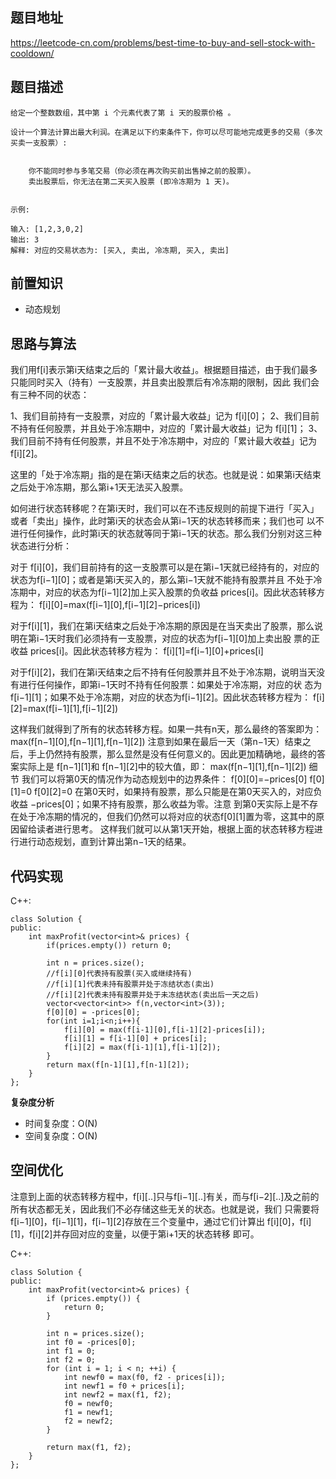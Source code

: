 ## 题目地址

https://leetcode-cn.com/problems/best-time-to-buy-and-sell-stock-with-cooldown/

## 题目描述
```
给定一个整数数组，其中第 i 个元素代表了第 i 天的股票价格 。​

设计一个算法计算出最大利润。在满足以下约束条件下，你可以尽可能地完成更多的交易（多次买卖一支股票）:


	你不能同时参与多笔交易（你必须在再次购买前出售掉之前的股票）。
	卖出股票后，你无法在第二天买入股票 (即冷冻期为 1 天)。


示例:

输入: [1,2,3,0,2]
输出: 3 
解释: 对应的交易状态为: [买入, 卖出, 冷冻期, 买入, 卖出]
```

## 前置知识
- 动态规划

## 思路与算法
我们用f[i]表示第i天结束之后的「累计最大收益」。根据题目描述，由于我们最多只能同时买入（持有）一支股票，并且卖出股票后有冷冻期的限制，因此
我们会有三种不同的状态：

1、我们目前持有一支股票，对应的「累计最大收益」记为 f[i][0]；
2、我们目前不持有任何股票，并且处于冷冻期中，对应的「累计最大收益」记为 f[i][1]；
3、我们目前不持有任何股票，并且不处于冷冻期中，对应的「累计最大收益」记为 f[i][2]。

这里的「处于冷冻期」指的是在第i天结束之后的状态。也就是说：如果第i天结束之后处于冷冻期，那么第i+1天无法买入股票。

如何进行状态转移呢？在第i天时，我们可以在不违反规则的前提下进行「买入」或者「卖出」操作，此时第i天的状态会从第i−1天的状态转移而来；我们也可
以不进行任何操作，此时第i天的状态就等同于第i−1天的状态。那么我们分别对这三种状态进行分析：

对于 f[i][0]，我们目前持有的这一支股票可以是在第i−1天就已经持有的，对应的状态为f[i−1][0]；或者是第i天买入的，那么第i−1天就不能持有股票并且
不处于冷冻期中，对应的状态为f[i−1][2]加上买入股票的负收益 prices[i]。因此状态转移方程为：
f[i][0]=max⁡(f[i−1][0],f[i−1][2]−prices[i])

对于f[i][1]，我们在第i天结束之后处于冷冻期的原因是在当天卖出了股票，那么说明在第i−1天时我们必须持有一支股票，对应的状态为f[i−1][0]加上卖出股
票的正收益 prices[i]。因此状态转移方程为：
f[i][1]=f[i−1][0]+prices[i]

对于f[i][2]，我们在第i天结束之后不持有任何股票并且不处于冷冻期，说明当天没有进行任何操作，即第i−1天时不持有任何股票：如果处于冷冻期，对应的状
态为f[i−1][1]；如果不处于冷冻期，对应的状态为f[i−1][2]。因此状态转移方程为：
f[i][2]=max⁡(f[i−1][1],f[i−1][2])


这样我们就得到了所有的状态转移方程。如果一共有n天，那么最终的答案即为：
max⁡(f[n−1][0],f[n−1][1],f[n−1][2])
注意到如果在最后一天（第n−1天）结束之后，手上仍然持有股票，那么显然是没有任何意义的。因此更加精确地，最终的答案实际上是 f[n−1][1]和 f[n−1][2]中的较大值，即：
max⁡(f[n−1][1],f[n−1][2])
细节
我们可以将第0天的情况作为动态规划中的边界条件：
    f[0][0]=−prices[0]
    f[0][1]=0 
    f[0][2]=0
在第0天时，如果持有股票，那么只能是在第0天买入的，对应负收益 −prices[0]；如果不持有股票，那么收益为零。注意
到第0天实际上是不存在处于冷冻期的情况的，但我们仍然可以将对应的状态f[0][1]置为零，这其中的原因留给读者进行思考。
这样我们就可以从第1天开始，根据上面的状态转移方程进行进行动态规划，直到计算出第n−1天的结果。

## 代码实现

C++:
```
class Solution {
public:
    int maxProfit(vector<int>& prices) {
        if(prices.empty()) return 0;

        int n = prices.size();
        //f[i][0]代表持有股票(买入或继续持有)
        //f[i][1]代表未持有股票并处于冻结状态(卖出)
        //f[i][2]代表未持有股票并处于未冻结状态(卖出后一天之后)
        vector<vector<int>> f(n,vector<int>(3));
        f[0][0] = -prices[0];
        for(int i=1;i<n;i++){
            f[i][0] = max(f[i-1][0],f[i-1][2]-prices[i]);
            f[i][1] = f[i-1][0] + prices[i];
            f[i][2] = max(f[i-1][1],f[i-1][2]);
        }
        return max(f[n-1][1],f[n-1][2]);
    }
};

```

**复杂度分析**

- 时间复杂度：O(N)
- 空间复杂度：O(N)

## 空间优化
注意到上面的状态转移方程中，f[i][..]只与f[i−1][..]有关，而与f[i−2][..]及之前的所有状态都无关，因此我们不必存储这些无关的状态。也就是说，我们
只需要将f[i−1][0]，f[i−1][1]，f[i−1][2]存放在三个变量中，通过它们计算出 f[i][0]，f[i][1]，f[i][2]并存回对应的变量，以便于第i+1天的状态转移
即可。

C++:
```
class Solution {
public:
    int maxProfit(vector<int>& prices) {
        if (prices.empty()) {
            return 0;
        }

        int n = prices.size();
        int f0 = -prices[0];
        int f1 = 0;
        int f2 = 0;
        for (int i = 1; i < n; ++i) {
            int newf0 = max(f0, f2 - prices[i]);
            int newf1 = f0 + prices[i];
            int newf2 = max(f1, f2);
            f0 = newf0;
            f1 = newf1;
            f2 = newf2;
        }

        return max(f1, f2);
    }
};
```